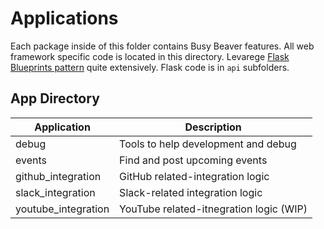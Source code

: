# Applications

Each package inside of this folder contains Busy Beaver features.
All web framework specific code is located in this directory.
Levarege [Flask Blueprints pattern](http://flask.pocoo.org/docs/1.0/blueprints/)
quite extensively.
Flask code is in `api` subfolders.

## App Directory

|Application|Description
|---|---|
|debug|Tools to help development and debug|
|events|Find and post upcoming events|
|github_integration|GitHub related-integration logic|
|slack_integration|Slack-related integration logic|
|youtube_integration|YouTube related-itnegration logic (WIP)|
